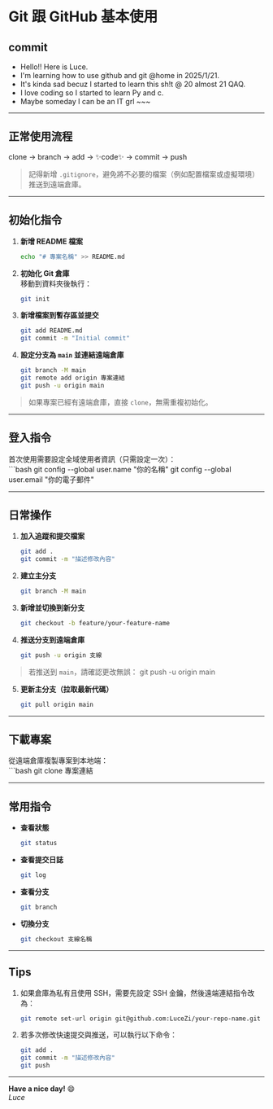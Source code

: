 # Git 跟 GitHub 基本使用

## commit
- Hello!! Here is Luce. 
- I'm learning how to use github and git @home in 2025/1/21. 
- It's kinda sad becuz I started to learn this sh!t @ 20 almost 21 QAQ.
- I love coding so I started to learn Py and c.
- Maybe someday I can be an IT grl ~~~

---

## **正常使用流程**
clone -> branch -> add -> ✨code✨ -> commit -> push

> 記得新增 `.gitignore`，避免將不必要的檔案（例如配置檔案或虛擬環境）推送到遠端倉庫。

---

## **初始化指令**
1. **新增 README 檔案**  
    ```bash
    echo "# 專案名稱" >> README.md
2. **初始化 Git 倉庫**  
移動到資料夾後執行：  
    ```bash
    git init
3. **新增檔案到暫存區並提交**  
    ```bash
    git add README.md 
    git commit -m "Initial commit"
4. **設定分支為 `main` 並連結遠端倉庫**  
    ```bash
    git branch -M main 
    git remote add origin 專案連結 
    git push -u origin main

> 如果專案已經有遠端倉庫，直接 `clone`，無需重複初始化。

---

## **登入指令**
首次使用需要設定全域使用者資訊（只需設定一次）：  
    ```bash
    git config --global user.name "你的名稱" 
    git config --global user.email "你的電子郵件"

---

## **日常操作**
1. **加入追蹤和提交檔案**  
    ```bash
    git add . 
    git commit -m "描述修改內容"

2. **建立主分支**  
    ```bash
    git branch -M main

3. **新增並切換到新分支**  
    ```bash
    git checkout -b feature/your-feature-name

4. **推送分支到遠端倉庫**  
    ```bash
    git push -u origin 支線

> 若推送到 `main`，請確認更改無誤：
git push -u origin main

5. **更新主分支（拉取最新代碼）**  
    ```bash
    git pull origin main

---

## **下載專案**
從遠端倉庫複製專案到本地端：  
    ```bash
    git clone 專案連結

---

## **常用指令**
- **查看狀態**  
    ```bash
    git status
- **查看提交日誌**  
    ```bash
    git log
- **查看分支**  
    ```bash
    git branch
- **切換分支**  
    ```bash
    git checkout 支線名稱

---

## **Tips**
1. 如果倉庫為私有且使用 SSH，需要先設定 SSH 金鑰，然後遠端連結指令改為：
    ```bash  
    git remote set-url origin git@github.com:LuceZi/your-repo-name.git

2. 若多次修改快速提交與推送，可以執行以下命令：
    ```bash
    git add . 
    git commit -m "描述修改內容" 
    git push

---

**Have a nice day!** 😄  
_Luce_
